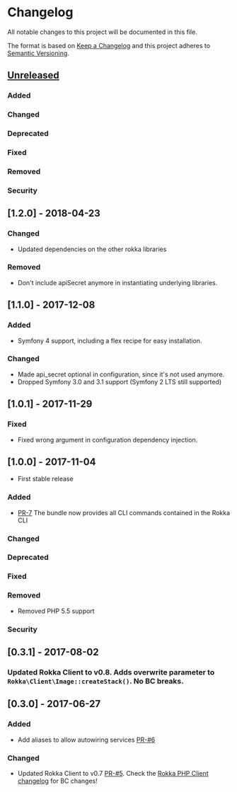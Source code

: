 # Changelog
All notable changes to this project will be documented in this file.

The format is based on [Keep a Changelog](http://keepachangelog.com/en/1.0.0/)
and this project adheres to [Semantic Versioning](http://semver.org/spec/v2.0.0.html).

## [Unreleased](https://github.com/rokka-io/rokka-client-php-cli/compare/1.2.0...master)
### Added
### Changed
### Deprecated
### Fixed
### Removed
### Security

## [1.2.0] - 2018-04-23
### Changed
- Updated dependencies on the other rokka libraries
### Removed
- Don't include apiSecret anymore in instantiating underlying libraries.

## [1.1.0] - 2017-12-08
### Added
- Symfony 4 support, including a flex recipe for easy installation.
### Changed
- Made api_secret optional in configuration, since it's not used anymore.
- Dropped Symfony 3.0 and 3.1 support (Symfony 2 LTS still supported)

## [1.0.1] - 2017-11-29
### Fixed
- Fixed wrong argument in configuration dependency injection.

## [1.0.0] - 2017-11-04

- First stable release 
### Added
- [PR-7](https://github.com/rokka-io/rokka-client-bundle/pull/7) The bundle now provides all CLI commands contained in the Rokka CLI
### Changed
### Deprecated
### Fixed
### Removed
- Removed PHP 5.5 support
### Security


## [0.3.1] - 2017-08-02

### Updated Rokka Client to v0.8. Adds overwrite parameter to `Rokka\Client\Image::createStack()`. No BC breaks.

## [0.3.0] - 2017-06-27

### Added
 - Add aliases to allow autowiring services [PR-#6](https://github.com/rokka-io/rokka-client-bundle/pull/6)

### Changed
 - Updated Rokka Client to v0.7 [PR-#5](https://github.com/rokka-io/rokka-client-bundle/pull/5).
   Check the [Rokka PHP Client changelog](https://github.com/rokka-io/rokka-client-php/blob/master/CHANGELOG.md)
   for BC changes!
